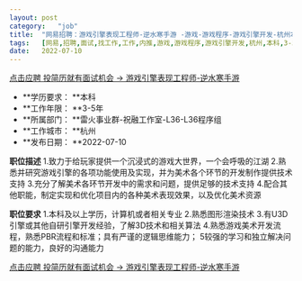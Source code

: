 ```yaml
---
layout:	post
category:	"job"
title:	"网易招聘：游戏引擎表现工程师-逆水寒手游 -游戏-游戏程序-游戏引擎开发-杭州本科3-5年"
tags:	[网易,招聘,面试,找工作,工作,内推,游戏,游戏程序,游戏引擎开发,杭州,本科,3-5年]
date:	2022-07-10
---
```


[点击应聘 投简历就有面试机会 -> 游戏引擎表现工程师-逆水寒手游 ](http://mobile.bole.netease.com/bole/boleDetail?id=28427&employeeId=346f03c3cda5f04c&key=all)



- **学历要求： **本科
- **工作年限： **3-5年
- **所属部门： **雷火事业群-祝融工作室-L36-L36程序组
- **工作城市： **杭州
- **发布日期： **2022-07-10



**职位描述**
1.致力于给玩家提供一个沉浸式的游戏大世界，一个会呼吸的江湖
2.熟悉并研究游戏引擎的各项功能使用及实现，并为美术各个环节的开发制作提供技术支持
3.充分了解美术各环节开发中的需求和问题，提供足够的技术支持
4.配合其他职能，制定实现和优化项目内的各种美术表现效果，以及优化美术资源



**职位要求**
1.本科及以上学历，计算机或者相关专业
2.熟悉图形渲染技术
3.有U3D引擎或其他自研引擎开发经验，了解3D技术和相关算法
4.熟悉游戏美术开发流程，熟悉PBR流程和标准；具有严谨的逻辑思维能力；
5较强的学习和独立解决问题的能力，良好的沟通能力



[点击应聘 投简历就有面试机会 -> 游戏引擎表现工程师-逆水寒手游 ](http://mobile.bole.netease.com/bole/boleDetail?id=28427&employeeId=346f03c3cda5f04c&key=all)
